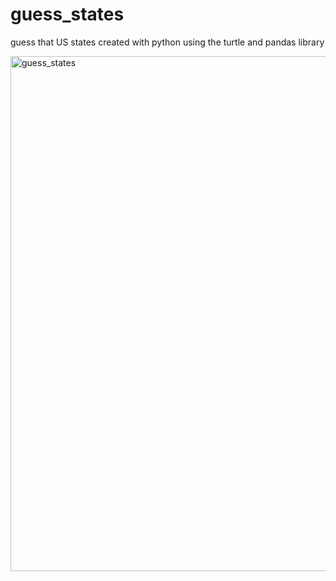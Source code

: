 # guess_states
guess that US states created with python using the turtle and pandas library

<img width="824" alt="guess_states" src="https://github.com/user-attachments/assets/e79a7634-4182-4e44-9a9f-f2708a4d6136" />
